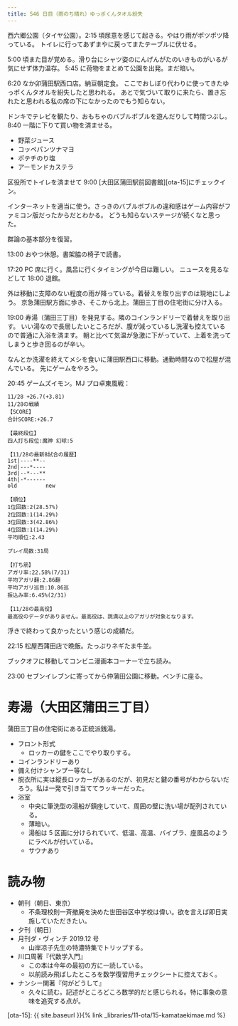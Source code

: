 ```yaml
---
title: 546 日目（雨のち晴れ）ゆっポくんタオル紛失
---
```


西六郷公園（タイヤ公園）。2:15 頃尿意を感じて起きる。やはり雨がポツポツ降っている。
トイレに行ってあずまやに戻ってまたテーブルに伏せる。

5:00 頃また目が覚める。滑り台にシャツ姿のにんげんがたのいきものがいるが気にせず体力温存。
5:45 に荷物をまとめて公園を出発。まだ暗い。

6:20 なか卯蒲田駅西口店。納豆朝定食。
ここでおしぼり代わりに使ってきたゆっポくんタオルを紛失したと思われる。
あとで気づいて取りに来たら、置き忘れたと思われる私の席の下になかったのでもう知らない。

ドンキでテレビを観たり、おもちゃのバブルボブルを遊んだりして時間つぶし。
8:40 一階に下りて買い物を済ませる。
* 野菜ジュース
* コッペパンツナマヨ
* ポテチのり塩
* アーモンドカステラ

区役所でトイレを済ませて 9:00 [大田区蒲田駅前図書館][ota-15]にチェックイン。

インターネットを適当に使う。さっきのバブルボブルの違和感はゲーム内容がファミコン版だったからだとわかる。
どうも知らないステージが続くなと思った。

群論の基本部分を復習。

13:00 おやつ休憩。書架脇の椅子で読書。

17:20 PC 席に行く。風呂に行くタイミングが今日は難しい。
ニュースを見るなどして 18:00 退館。

外は移動に支障のない程度の雨が降っている。着替えを取り出すのは現地にしよう。
京急蒲田駅方面に歩き、そこから北上。蒲田三丁目の住宅街に分け入る。

19:00 寿湯（蒲田三丁目）を発見する。隣のコインランドリーで着替えを取り出す。
いい湯なので長居したいところだが、腹が減っているし洗濯も控えているので普通に入浴を済ます。
朝と比べて気温が急激に下がっていて、上着を洗ってしまうと歩き回るのが辛い。

なんとか洗濯を終えてメシを食いに蒲田駅西口に移動。通勤時間なので松屋が混んでいる。
先にゲームをやろう。

20:45 ゲームズイモン。MJ プロ卓東風戦：

```text
11/28 +26.7(+3.81)
11/28の戦績
【SCORE】
合計SCORE:+26.7

【最終段位】
四人打ち段位:魔神 幻球:5

【11/28の最新8試合の履歴】
1st|----**--
2nd|---*----
3rd|--*---**
4th|-*------
old         new

【順位】
1位回数:2(28.57%)
2位回数:1(14.29%)
3位回数:3(42.86%)
4位回数:1(14.29%)
平均順位:2.43

プレイ局数:31局

【打ち筋】
アガリ率:22.58%(7/31)
平均アガリ翻:2.86翻
平均アガリ巡目:10.86巡
振込み率:6.45%(2/31)

【11/28の最高役】
最高役のデータがありません。最高役は、跳満以上のアガリが対象となります。
```

浮きで終わって良かったという感じの成績だ。

22:15 松屋西蒲田店で晩飯。たっぷりネギたま牛並。

ブックオフに移動してコンビニ漫画本コーナーで立ち読み。

23:00 セブンイレブンに寄ってから仲蒲田公園に移動。ベンチに座る。

# 寿湯（大田区蒲田三丁目）

蒲田三丁目の住宅街にある正統派銭湯。

* フロント形式
  * ロッカーの鍵をここでやり取りする。
* コインランドリーあり
* 備え付けシャンプー等なし
* 脱衣所に実は縦長ロッカーがあるのだが、初見だと鍵の番号がわからないだろう。私は一発で引き当ててラッキーだった。
* 浴室
  * 中央に筆洗型の湯船が鎮座していて、周囲の壁に洗い場が配列されている。
  * 薄暗い。
  * 湯船は 5 区画に分けられていて、低温、高温、バイブラ、座風呂のようにラベルが付いている。
  * サウナあり

# 読み物

* 朝刊（朝日、東京）
  * 不条理校則一斉撤廃を決めた世田谷区中学校は偉い。欲を言えば即日実施していただきたい。
* 夕刊（朝日）
* 月刊ダ・ヴィンチ 2019.12 号
  * 山岸凉子先生の特濃特集でトリップする。
* 川口周著『代数学入門』
  * この本は今年の最初の方に一読している。
  * 以前読み飛ばしたところを数学復習用チェックシートに控えておく。
* ナンシー関著『何がどうして』
  * 久々に読む。記述がところどころ数学的だと感じられる。特に事象の意味を追究する点が。

[ota-15]: {{ site.baseurl }}{% link _libraries/11-ota/15-kamataekimae.md %}

